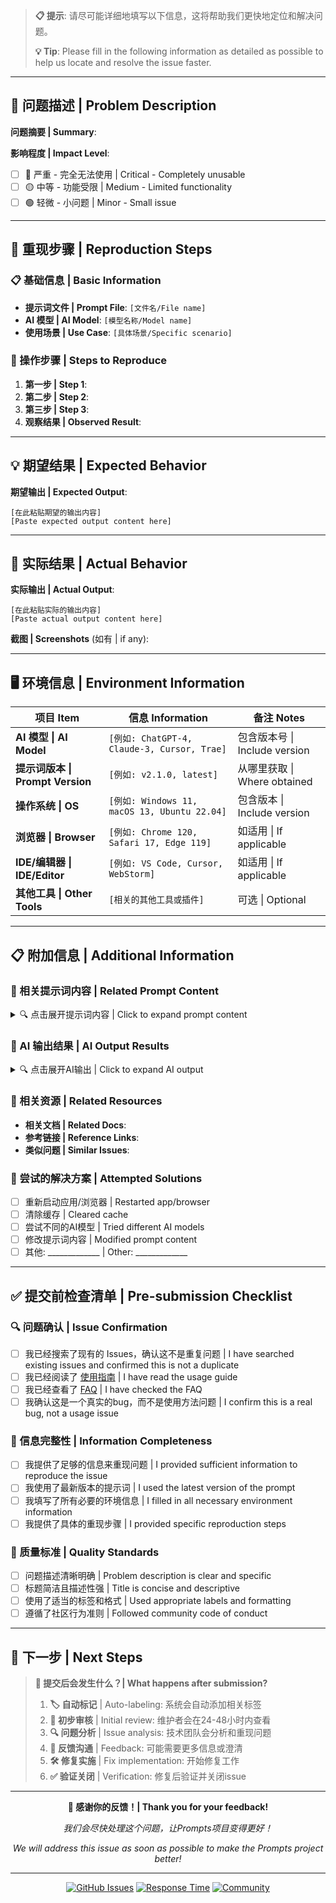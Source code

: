
> **📋 提示**: 请尽可能详细地填写以下信息，这将帮助我们更快地定位和解决问题。
> 
> **💡 Tip**: Please fill in the following information as detailed as possible to help us locate and resolve the issue faster.

---

## 🐛 问题描述 | Problem Description

<!-- 请用1-2句话清晰简洁地描述遇到的问题 -->
<!-- Please describe the problem clearly and concisely in 1-2 sentences -->

**问题摘要 | Summary**:

**影响程度 | Impact Level**:
- [ ] 🔴 严重 - 完全无法使用 | Critical - Completely unusable
- [ ] 🟡 中等 - 功能受限 | Medium - Limited functionality  
- [ ] 🟢 轻微 - 小问题 | Minor - Small issue

---

## 🔄 重现步骤 | Reproduction Steps

<!-- 详细描述如何重现这个问题，步骤越详细越好 -->
<!-- Please describe in detail how to reproduce this issue, the more detailed the better -->

### 📋 基础信息 | Basic Information

- **提示词文件 | Prompt File**: `[文件名/File name]`
- **AI 模型 | AI Model**: `[模型名称/Model name]`
- **使用场景 | Use Case**: `[具体场景/Specific scenario]`

### 🎯 操作步骤 | Steps to Reproduce

1. **第一步 | Step 1**: 
2. **第二步 | Step 2**: 
3. **第三步 | Step 3**: 
4. **观察结果 | Observed Result**: 

---

## 💡 期望结果 | Expected Behavior

<!-- 描述你期望的正确行为或输出 -->
<!-- Describe the expected correct behavior or output -->

**期望输出 | Expected Output**:
```
[在此粘贴期望的输出内容]
[Paste expected output content here]
```

---

## 📸 实际结果 | Actual Behavior

<!-- 描述实际发生的情况，建议包含截图或错误信息 -->
<!-- Describe what actually happened, screenshots or error messages are recommended -->

**实际输出 | Actual Output**:
```
[在此粘贴实际的输出内容]
[Paste actual output content here]
```

**截图 | Screenshots** (如有 | if any):
<!-- 拖拽图片到此处或使用 ![描述](图片链接) -->
<!-- Drag images here or use ![description](image_link) -->

---

## 🖥️ 环境信息 | Environment Information

<!-- 请提供详细的环境信息，这有助于我们重现和解决问题 -->
<!-- Please provide detailed environment information to help us reproduce and resolve the issue -->

| 项目 Item | 信息 Information | 备注 Notes |
|-----------|------------------|------------|
| **AI 模型 \| AI Model** | `[例如: ChatGPT-4, Claude-3, Cursor, Trae]` | 包含版本号 \| Include version |
| **提示词版本 \| Prompt Version** | `[例如: v2.1.0, latest]` | 从哪里获取 \| Where obtained |
| **操作系统 \| OS** | `[例如: Windows 11, macOS 13, Ubuntu 22.04]` | 包含版本 \| Include version |
| **浏览器 \| Browser** | `[例如: Chrome 120, Safari 17, Edge 119]` | 如适用 \| If applicable |
| **IDE/编辑器 \| IDE/Editor** | `[例如: VS Code, Cursor, WebStorm]` | 如适用 \| If applicable |
| **其他工具 \| Other Tools** | `[相关的其他工具或插件]` | 可选 \| Optional |

---

## 📋 附加信息 | Additional Information

<!-- 任何其他有助于理解问题的信息 -->
<!-- Any other information that helps understand the issue -->

### 📝 相关提示词内容 | Related Prompt Content

<details>
<summary>🔍 点击展开提示词内容 | Click to expand prompt content</summary>

```markdown
<!-- 请粘贴相关的提示词内容片段 -->
<!-- Please paste relevant prompt content snippets -->
[在此粘贴提示词内容]
```

</details>

### 🤖 AI 输出结果 | AI Output Results

<details>
<summary>🔍 点击展开AI输出 | Click to expand AI output</summary>

**完整输出 | Complete Output**:
```
<!-- 请粘贴完整的 AI 输出结果 -->
<!-- Please paste complete AI output results -->
[在此粘贴AI输出内容]
```

**错误信息 | Error Messages** (如有 | if any):
```
[在此粘贴错误信息]
[Paste error messages here]
```

</details>

### 🔗 相关资源 | Related Resources

<!-- 任何相关的链接、文档或参考资料 -->
<!-- Any related links, documents, or reference materials -->

- **相关文档 | Related Docs**: 
- **参考链接 | Reference Links**: 
- **类似问题 | Similar Issues**: 

### 🔄 尝试的解决方案 | Attempted Solutions

<!-- 描述你已经尝试过的解决方案 -->
<!-- Describe solutions you have already tried -->

- [ ] 重新启动应用/浏览器 | Restarted app/browser
- [ ] 清除缓存 | Cleared cache
- [ ] 尝试不同的AI模型 | Tried different AI models
- [ ] 修改提示词内容 | Modified prompt content
- [ ] 其他: _____________ | Other: _____________

---

## ✅ 提交前检查清单 | Pre-submission Checklist

<!-- 请确认你已经完成以下检查 -->
<!-- Please confirm you have completed the following checks -->

### 🔍 问题确认 | Issue Confirmation
- [ ] 我已经搜索了现有的 Issues，确认这不是重复问题 | I have searched existing issues and confirmed this is not a duplicate
- [ ] 我已经阅读了 [使用指南](../../docs/usage-guide.md) | I have read the usage guide
- [ ] 我已经查看了 [FAQ](../../docs/faq.md) | I have checked the FAQ
- [ ] 我确认这是一个真实的bug，而不是使用方法问题 | I confirm this is a real bug, not a usage issue

### 📝 信息完整性 | Information Completeness
- [ ] 我提供了足够的信息来重现问题 | I provided sufficient information to reproduce the issue
- [ ] 我使用了最新版本的提示词 | I used the latest version of the prompt
- [ ] 我填写了所有必要的环境信息 | I filled in all necessary environment information
- [ ] 我提供了具体的重现步骤 | I provided specific reproduction steps

### 🎯 质量标准 | Quality Standards
- [ ] 问题描述清晰明确 | Problem description is clear and specific
- [ ] 标题简洁且描述性强 | Title is concise and descriptive
- [ ] 使用了适当的标签和格式 | Used appropriate labels and formatting
- [ ] 遵循了社区行为准则 | Followed community code of conduct

---

## 🚀 下一步 | Next Steps

> **📌 提交后会发生什么？| What happens after submission?**
> 
> 1. **🏷️ 自动标记** | Auto-labeling: 系统会自动添加相关标签
> 2. **👀 初步审核** | Initial review: 维护者会在24-48小时内查看
> 3. **🔍 问题分析** | Issue analysis: 技术团队会分析和重现问题
> 4. **💬 反馈沟通** | Feedback: 可能需要更多信息或澄清
> 5. **🛠️ 修复实施** | Fix implementation: 开始修复工作
> 6. **✅ 验证关闭** | Verification: 修复后验证并关闭issue

---

<div align="center">

**🙏 感谢你的反馈！| Thank you for your feedback!**

*我们会尽快处理这个问题，让Prompts项目变得更好！*

*We will address this issue as soon as possible to make the Prompts project better!*

---

[![GitHub Issues](https://img.shields.io/github/issues/your-username/Prompts)](https://github.com/your-username/Prompts/issues)
[![Response Time](https://img.shields.io/badge/avg_response_time-24h-green)](https://github.com/your-username/Prompts)
[![Community](https://img.shields.io/badge/community-friendly-blue)](https://github.com/your-username/Prompts/discussions)

</div>
